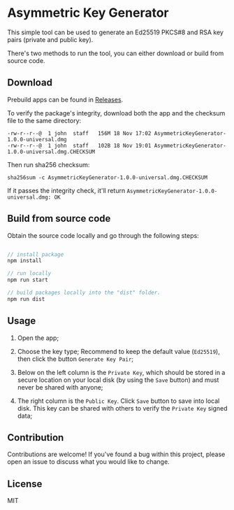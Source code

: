 # Asymmetric Key Generator

This simple tool can be used to generate an Ed25519 PKCS#8 and RSA key pairs (private and public key).

There's two methods to run the tool, you can either download or build from source code.

## Download

Prebuild apps can be found in [Releases](https://github.com/HuobiRDCenter/asymmetric-key-generator/releases).

To verify the package's integrity, download both the app and the checksum file to the same directory:

```shell
-rw-r--r--@  1 john  staff   156M 18 Nov 17:02 AsymmetricKeyGenerator-1.0.0-universal.dmg
-rw-r--r--@  1 john  staff   102B 18 Nov 19:01 AsymmetricKeyGenerator-1.0.0-universal.dmg.CHECKSUM
```

Then run sha256 checksum:

```shell
sha256sum -c AsymmetricKeyGenerator-1.0.0-universal.dmg.CHECKSUM
```

If it passes the integrity check, it'll return `AsymmetricKeyGenerator-1.0.0-universal.dmg: OK`

## Build from source code

Obtain the source code locally and go through the following steps:

```javascript

// install package
npm install

// run locally
npm run start

// build packages locally into the "dist" folder.
npm run dist

```

## Usage

1. Open the app;

2. Choose the key type; Recommend to keep the default value (`Ed25519`), then click the button `Generate Key Pair`;

3. Below on the left column is the `Private Key`, which should be stored in a secure location on your local disk (by using the `Save` button) and must never be shared with anyone;

4. The right column is the `Public Key`. Click `Save` button to save into local disk. This key can be shared with others to verify the `Private Key` signed data;

## Contribution

Contributions are welcome!
If you've found a bug within this project, please open an issue to discuss what you would like to change.

## License

MIT
